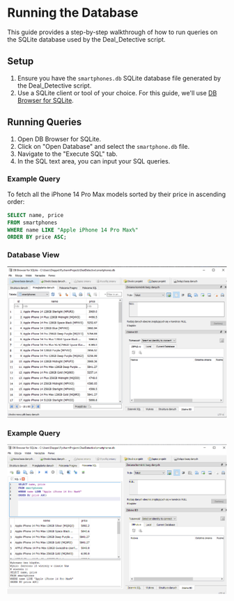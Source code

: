 # Running the Database

This guide provides a step-by-step walkthrough of how to run queries on the SQLite database used by the Deal_Detective script.

## Setup

1. Ensure you have the `smartphones.db` SQLite database file generated by the Deal_Detective script.
2. Use a SQLite client or tool of your choice. For this guide, we'll use [DB Browser for SQLite](https://sqlitebrowser.org/).

## Running Queries

1. Open DB Browser for SQLite.
2. Click on "Open Database" and select the `smartphone.db` file.
3. Navigate to the "Execute SQL" tab.
4. In the SQL text area, you can input your SQL queries.

### Example Query

To fetch all the iPhone 14 Pro Max models sorted by their price in ascending order:

```sql
SELECT name, price 
FROM smartphones
WHERE name LIKE "Apple iPhone 14 Pro Max%"
ORDER BY price ASC;
```
### Database View
![Database View](./screenshots/database_view.png)

### Example Query
![Example Query Result](./screenshots/example_query.png)



